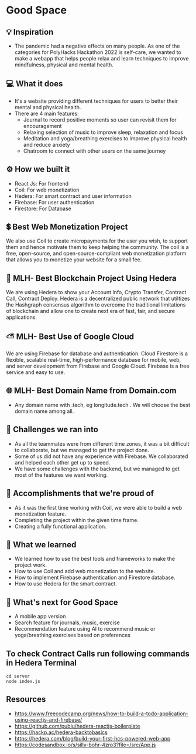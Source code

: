 # Good Space

## 💡 Inspiration

- The pandemic had a negative effects on many people. As one of the categories for PolyHacks Hackathon 2022 is self-care, we wanted to make a webapp that helps people relax and learn techniques to improve mindfulness, physical and mental health.

## 💻 What it does

- It's a website providing different techniques for users to better their mental and physical health.
- There are 4 main features:
    - Journal to record positive moments so user can revisit them for encouragement
    - Relaxing selection of music to improve sleep, relaxation and focus
    - Meditation and yoga/breathing exercises to improve physical health and reduce anxiety 
    - Chatroom to connect with other users on the same journey

## ⚙️ How we built it

- React Js: For frontend
- Coil: For web monetization
- Hedera: For smart contract and user information
- Firebase: For user authentication
- Firestore: For Database

## 💲 Best Web Monetization Project

We also use Coil to create micropayments for the user you wish, to support them and hence motivate them to keep helping the community. The coil is a free, open-source, and open-source-compliant web monetization platform that allows you to monetize your website for a small fee.

## 🔐 MLH- Best Blockchain Project Using Hedera

We are using Hedera to show your Account Info, Crypto Transfer, Contract Call, Contract Deploy. Hedera is a decentralized public network that utiltizes the Hashgraph consensus algorithm to overcome the traditional limitations of blockchain and allow one to create next era of fast, fair, and secure applications.

## ⛅ MLH- Best Use of Google Cloud

We are using Firebase for database and authentication. Cloud Firestore is a flexible, scalable real-time, high-performance database for mobile, web, and server development from Firebase and Google Cloud. Firebase is a free service and easy to use.

## 🌐 MLH- Best Domain Name from Domain.com

- Any domain name with .tech, eg longitude.tech . We will choose the best domain name among all.

## 🧠 Challenges we ran into

- As all the teammates were from different time zones, it was a bit difficult to collaborate, but we managed to get the project done.
- Some of us did not have any experience with Firebase. We collaborated and helped each other get up to speed.
- We have some challenges with the backend, but we managed to get most of the features we want working.

## 🏅 Accomplishments that we're proud of

- As it was the first time working with Coil, we were able to build a web monetization feature.
- Completing the project within the given time frame.
- Creating a fully functional application.

## 📖 What we learned

- We learned how to use the best tools and frameworks to make the project work.
- How to use Coil and add web monetization to the website.
- How to implement Firebase authentication and Firestore database.
- How to use Hedera for the smart contract.

## 🚀 What's next for Good Space

- A mobile app version
- Search feature for journals, music, exercise
- Recommendation feature using AI to recommend music or yoga/breathing exercises based on preferences 

<!-- Temp. -->

## To check Contract Calls run following commands in Hedera Terminal

```
cd server
node index.js
```

## Resources

- https://www.freecodecamp.org/news/how-to-build-a-todo-application-using-reactjs-and-firebase/
- https://github.com/publu/hedera-reactjs-boilerplate
- https://hackp.ac/hedera-backtobasics
- https://hedera.com/blog/build-your-first-hcs-powered-web-app
- https://codesandbox.io/s/silly-bohr-4zro3?file=/src/App.js
